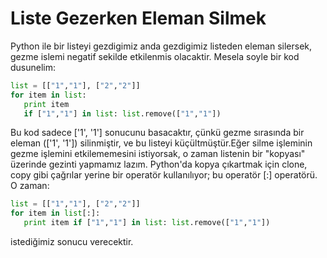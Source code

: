 # Liste Gezerken Eleman Silmek

Python ile bir listeyi gezdigimiz anda gezdigimiz listeden eleman
silersek, gezme islemi negatif sekilde etkilenmis olacaktir. Mesela
soyle bir kod dusunelim:

```python
list = [["1","1"], ["2","2"]]
for item in list:
   print item
   if ["1","1"] in list: list.remove(["1","1"])
```

Bu kod sadece ['1', '1'] sonucunu basacaktır, çünkü gezme sırasında
bir eleman (['1', '1']) silinmiştir, ve bu listeyi küçültmüştür.Eğer
silme işleminin gezme işlemini etkilememesini istiyorsak, o zaman
listenin bir "kopyası" üzerinde gezinti yapmamız lazım. Python'da
kopya çıkartmak için clone, copy gibi çağrılar yerine bir operatör
kullanılıyor; bu operatör [:] operatörü. O zaman:

```python
list = [["1","1"], ["2","2"]]
for item in list[:]:
   print item if ["1","1"] in list: list.remove(["1","1"])
```

istediğimiz sonucu verecektir.





